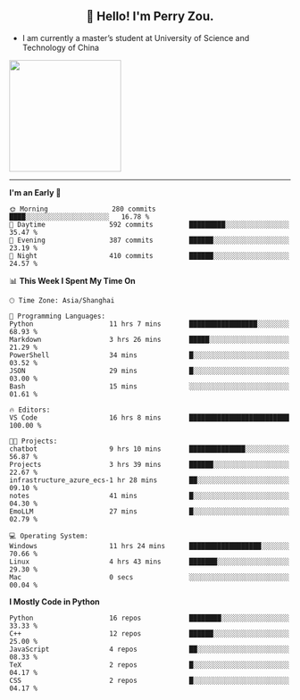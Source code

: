<h2 align="center">👋 Hello! I'm Perry Zou.</h2>

- I am currently a master’s student at University of Science and Technology of China

<img height=200 align="center" src="https://github-readme-stats.vercel.app/api?username=zonepg" />

-------

<!--START_SECTION:waka-->
**I'm an Early 🐤** 

```text
🌞 Morning                280 commits         ████░░░░░░░░░░░░░░░░░░░░░   16.78 % 
🌆 Daytime                592 commits         █████████░░░░░░░░░░░░░░░░   35.47 % 
🌃 Evening                387 commits         ██████░░░░░░░░░░░░░░░░░░░   23.19 % 
🌙 Night                  410 commits         ██████░░░░░░░░░░░░░░░░░░░   24.57 % 
```


📊 **This Week I Spent My Time On** 

```text
🕑︎ Time Zone: Asia/Shanghai

💬 Programming Languages: 
Python                   11 hrs 7 mins       █████████████████░░░░░░░░   68.93 % 
Markdown                 3 hrs 26 mins       █████░░░░░░░░░░░░░░░░░░░░   21.29 % 
PowerShell               34 mins             █░░░░░░░░░░░░░░░░░░░░░░░░   03.52 % 
JSON                     29 mins             █░░░░░░░░░░░░░░░░░░░░░░░░   03.00 % 
Bash                     15 mins             ░░░░░░░░░░░░░░░░░░░░░░░░░   01.61 % 

🔥 Editors: 
VS Code                  16 hrs 8 mins       █████████████████████████   100.00 % 

🐱‍💻 Projects: 
chatbot                  9 hrs 10 mins       ██████████████░░░░░░░░░░░   56.87 % 
Projects                 3 hrs 39 mins       ██████░░░░░░░░░░░░░░░░░░░   22.67 % 
infrastructure_azure_ecs-1 hr 28 mins        ██░░░░░░░░░░░░░░░░░░░░░░░   09.10 % 
notes                    41 mins             █░░░░░░░░░░░░░░░░░░░░░░░░   04.30 % 
EmoLLM                   27 mins             █░░░░░░░░░░░░░░░░░░░░░░░░   02.79 % 

💻 Operating System: 
Windows                  11 hrs 24 mins      ██████████████████░░░░░░░   70.66 % 
Linux                    4 hrs 43 mins       ███████░░░░░░░░░░░░░░░░░░   29.30 % 
Mac                      0 secs              ░░░░░░░░░░░░░░░░░░░░░░░░░   00.04 % 
```

**I Mostly Code in Python** 

```text
Python                   16 repos            ████████░░░░░░░░░░░░░░░░░   33.33 % 
C++                      12 repos            ██████░░░░░░░░░░░░░░░░░░░   25.00 % 
JavaScript               4 repos             ██░░░░░░░░░░░░░░░░░░░░░░░   08.33 % 
TeX                      2 repos             █░░░░░░░░░░░░░░░░░░░░░░░░   04.17 % 
CSS                      2 repos             █░░░░░░░░░░░░░░░░░░░░░░░░   04.17 % 
```




<!--END_SECTION:waka-->
